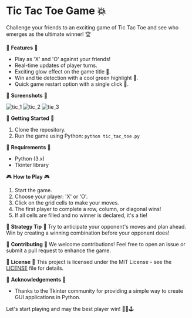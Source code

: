 # Tic Tac Toe Game 💥

Challenge your friends to an exciting game of Tic Tac Toe and see who emerges as the ultimate winner! 🏆

🌟 **Features** 🌟
- Play as 'X' and 'O' against your friends!
- Real-time updates of player turns.
- Exciting glow effect on the game title 🌈.
- Win and tie detection with a cool green highlight 🎉.
- Quick game restart option with a single click 🔄.

📸 **Screenshots** 📸

![tic_1](https://github.com/AKdevi99/tic-tac-toe-game/assets/133839771/bf78b491-864c-435c-bdc9-3693af54b806)
![tic_2](https://github.com/AKdevi99/tic-tac-toe-game/assets/133839771/efa3b498-2df7-46c9-b1fc-c2f299b96510)
![tie_3](https://github.com/AKdevi99/tic-tac-toe-game/assets/133839771/30e500c7-94db-483f-9c64-b3ce002380f8)

🚀 **Getting Started** 🚀
1. Clone the repository.
2. Run the game using Python: `python tic_tac_toe.py`

🔗 **Requirements** 🔗
- Python (3.x)
- Tkinter library

🎮 **How to Play** 🎮
1. Start the game.
2. Choose your player: 'X' or 'O'.
3. Click on the grid cells to make your moves.
4. The first player to complete a row, column, or diagonal wins!
5. If all cells are filled and no winner is declared, it's a tie!

🧐 **Strategy Tip** 🧐
Try to anticipate your opponent's moves and plan ahead. Win by creating a winning combination before your opponent does!

🤝 **Contributing** 🤝
We welcome contributions! Feel free to open an issue or submit a pull request to enhance the game.

📝 **License** 📝
This project is licensed under the MIT License - see the [LICENSE](LICENSE) file for details.

👏 **Acknowledgements** 👏
- Thanks to the Tkinter community for providing a simple way to create GUI applications in Python.

Let's start playing and may the best player win! 🎉✨🕹️
